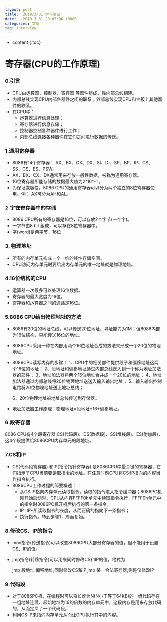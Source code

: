 ```yaml
---
layout: post
title:  2019/3/31 学习笔记
date:   2019-3-31 20:05:00 +0800
categories: 文章
tag: interview
---
```


* content
{:toc}
# 寄存器(CPU的工作原理)

### 0.引言

- CPU由运算器、控制器、寄存器 等器件组成，靠内部总线相连。
- 内部总线实现CPU内部各器件之间的联系；外部总线实现CPU和主板上其他器件的联系。
- 在CPU中： 
  - 运算器进行信息处理；
  - 寄存器进行信息存储；
  - 控制器控制各种器件进行工作；
  - 内部总线连接各种器件在它们之间进行数据的传送。

### 1.通用寄存器

- 8086有14个寄存器： 
  AX、BX、CX、DX、SI、DI、SP、BP、IP、CS、SS、CS、ES、PSW。
- AX、BX、CX、DX通常用来存放一般性数据，被称为通用寄存器。
- 16位寄存器所能存储的数据最大值为2^16^-1 。
- 为保证兼容性，8086 CPU的通用寄存器可以分为两个独立的8位寄存器使用。例： AX可分为AH和AL。

### 2.字在寄存器中的存储

- 8086 CPU所有的寄存器是16位，可以存放2个字节(一个字)。
- 一字节由8 bit 组成，可以存在8位寄存器中。
- 字(word)是两字节，16位

### 3. 物理地址

- 所有的内存单元构成一个一维的线性存储空间。
- CPU访问内存单元时要给出内存单元的唯一地址就是物理地址。

### 4.16位结构的CPU

- 运算器一次最多可以处理16位数据。
- 寄存器的最大宽度为16位。
- 寄存器和运算器之间的通路是16位。

### 5.8086 CPU给出物理地址的方法

- 8086有20位的地址总线，可以传送20位地址，寻址能力为1M；但8086内部为16位结构，只能传送16位的地址。

- 8086CPU采用一种在内部用两个16位地址合成的方法来形成一个20位的物理地址。

- 8086CPU读写内存的步骤： 
  1、CPU中的相关部件提供段子和偏移地址这两个16位的地址；
  2、段地址和偏移地址通过内部总线送入到一个称为地址加法器的部件；
  3、地址加法器将两个16位地址合并成一个20位的地址；
  4、地址加法器通过内部总线将20位物理地址送送入输入输出地址；
  5、输入输出控制电路将20位物理地址送上地址总线；

  6、20位物理地址被地址总线传送到存储器。

- 地址加法器工作原理：物理地址=段地址\*16+偏移地址。

### 6.段寄存器

8086 CPU有4个段寄存器:CS(代码段)、DS(数据段)、SS(堆栈段)、ES(附加段)，这4个段提供给8086CPU内存单元的段地址。

### 7.CS和IP

- CS(代码段寄存器) 和IP(指令指针寄存器) 是8086CPU中最关键的寄存器，它们指示了CPU当前要读取指令的地址。在任意时刻CPU将CS:IP指向的内容当作指令执行。
- 8086CPU工作过程的简要概述：
  - 从CS:IP指向内存单元读取指令，读取的指令进入指令缓冲器；8086PC机刚开始启动时，CPU从内存FFFF0h单元中读取指令执行，FFFF0h单元中的指令时8086PC机开机后执行的第一条指令。
  - IP=IP+所读取指令的长度，从而正确的指向下一条指令；
  - 执行指令。转到步骤1，周而复始。

### 8.修改CS、IP的指令

- mov指令(传送指令)可以改变8086CPU大部分寄存器的值，但不能用于设置CS、IP的值。

- jmp指令(转移指令)可以用来同时修改CS和IP的值，格式为

  jmp 段地址:偏移地址;同时修改CS和IP
  jmp 某一合法寄存器;则是仅修改IP

### 9.代码段

- 对于8086PC机，在编程时可以将长度为N(N小于等于64KB)的一组代码存在一组地址连续、起始地址为16的倍数的内存单元中，这段内存是用来存放代码的，从而定义了一个代码段。
- 利用CS:IP来指向内存单元从而让CPU执行其中的内容。

